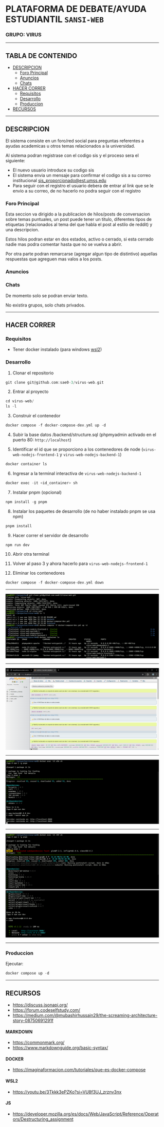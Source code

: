 # PLATAFORMA DE DEBATE/AYUDA ESTUDIANTIL `SANSI-WEB`
### GRUPO: VIRUS


****
## TABLA DE CONTENIDO
* [DESCRIPCION](#descripcion)
  * [Foro Principal](#foro-principal)
  * [Anuncios](#anuncios)
  * [Chats](#chats)
* [HACER CORRER](#hacer-correr)
  * [Requisitos](#requisitos)
  * [Desarrollo](#desarrollo)
  * [Produccion](#produccion)
* [RECURSOS](#recursos)


****
<a name="descripcion"></a>
## DESCRIPCION

El sistema consiste en un foro/red social para preguntas referentes a ayudas academicas u otros temas relacionados a la universidad.

Al sistema podran registrase con el codigo sis y el proceso sera el siguiente:

- El nuevo usuario introduce su codigo sis
- El sistema envia un mensaje para confirmar el codigo sis a su correo institucional sis_proporcionado@est.umss.edu
- Para seguir con el registro el usuario debera de entrar al link que se le envio a su correo, de no hacerlo no podra seguir con el registro

<a name="foro-principal"></a>
### Foro Principal

Esta seccion va dirigido a la publicacion de hilos/posts de conversacion sobre temas puntuales, un post puede tener un titulo, diferentes tipos de etiquetas (relacionados al tema del que habla el post al estilo de reddit) y una descripcion.

Estos hilos podran estar en dos estados, activo o cerrado, si esta cerrado nadie mas podra comentar hasta que no se vuelva a abrir.

Por otra parte podran remarcarse (agregar algun tipo de distintivo) aquellas respuestas que agreguen mas valos a los posts.

<a name="anuncios"></a>
### Anuncios



<a name="chats"></a>
### Chats

De momento solo se podran enviar texto.

No existira grupos, solo chats privados.


****
<a name="hacer-correr"></a>
## HACER CORRER

<a name="requisitos"></a>
### Requisitos
  * Tener docker instalado (para windows [wsl2](https://learn.microsoft.com/es-es/windows/wsl/install))

<a name="desarrollo"></a>
### Desarrollo
1. Clonar el repositorio
```hs
git clone git@github.com:sae0-3/virus-web.git
```

2. Entrar al proyecto
```hs
cd virus-web/
ls -l
```

3. Construir el contenedor
```hs
docker compose -f docker-compose-dev.yml up -d
```

4. Subir la base datos /backend/structure.sql (phpmyadmin activado en el puerto 80: `http://localhost`)

5. Identificar el id que se proporciono a los contenedores de node (`virus-web-nodejs-frontend-1` y `virus-web-nodejs-backend-1`)
```hs
docker container ls
```

6. Ingresar a la terminal interactiva de `virus-web-nodejs-backend-1`
```hs
docker exec -it <id_container> sh
```

7. Instalar pnpm (opcional)
```hs
npm install -g pnpm
```

8. Instalar los paquetes de desarrollo (de no haber instalado pnpm se usa npm)
```hs
pnpm install
```

9. Hacer correr el servidor de desarrollo
```hs
npm run dev
```

10. Abrir otra terminal

11. Volver al paso 3 y ahora hacerlo para `virus-web-nodejs-frontend-1`

12. Eliminar los contenedores
```hs
docker compose -f docker-compose-dev.yml down
```

****
![](docs/1.png)
****
![](docs/2.png)
****
![](docs/3.png)
****
![](docs/4.png)
![](docs/5.png)
****

<a name="produccion"></a>
### Produccion
Ejecutar:

```hs
docker compose up -d
```

****
<a name="recursos"></a>
## RECURSOS
* https://discuss.jsonapi.org/
* https://forum.codeselfstudy.com/
* https://medium.com/@mubashirhussain29/the-screaming-architecture-story-08750691291f

#### MARKDOWN
  * https://commonmark.org/
  * https://www.markdownguide.org/basic-syntax/

#### DOCKER
  * https://imaginaformacion.com/tutoriales/que-es-docker-compose

#### WSL2
  * https://youtu.be/3Tkkk3ePZKo?si=VU8f3UJ_zrznv3nx

#### JS
  * https://developer.mozilla.org/es/docs/Web/JavaScript/Reference/Operators/Destructuring_assignment
